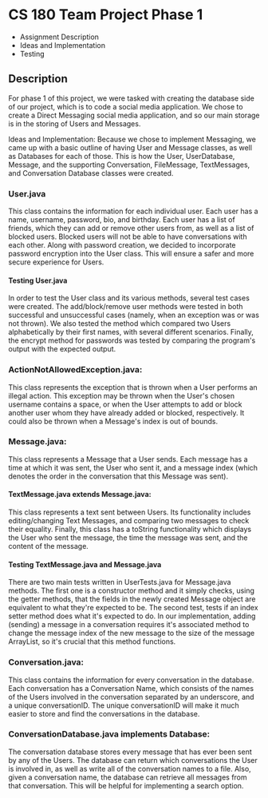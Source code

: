 # CS 180 Team Project Phase 1

- Assignment Description
- Ideas and Implementation
- Testing

## Description

For phase 1 of this project, we were tasked with creating the database side of our project, which
is to code a social media application. We chose to create a Direct Messaging social media application,
and so our main storage is in the storing of Users and Messages.

Ideas and Implementation:
Because we chose to implement Messaging, we came up with a basic outline of having User and Message classes,
as well as Databases for each of those. This is how the User, UserDatabase, Message, and the supporting Conversation,
FileMessage, TextMessages, and Conversation Database classes were created.

### User.java

This class contains the information for each individual user. 
Each user has a name, username, password, bio, and birthday. Each user has a list of friends, 
which they can add or remove other users from, as well as a list of blocked users.
Blocked users will not be able to have conversations with each other.
Along with password creation, we decided to incorporate password encryption into the User class. This will ensure a 
safer and more secure experience for Users.

#### Testing User.java

In order to test the User class and its various methods, several test cases were created. The add/block/remove user
methods were tested in both successful and unsuccessful cases (namely, when an exception was or was not thrown). 
We also tested the method which compared two Users alphabetically by their first names, with several different scenarios.
Finally, the encrypt method for passwords was tested by comparing the program's output with the expected output. 

### ActionNotAllowedException.java:

This class represents the exception that is thrown when a User performs an illegal action. 
This exception may be thrown when the User's chosen username contains a space, or when the User attempts to add or 
block another user whom they have already added or blocked, respectively. It could also be thrown when a Message's index
is out of bounds. 

### Message.java:

This class represents a Message that a User sends. Each message has a time at which it was sent, the User who sent it,
and a message index (which denotes the order in the conversation that this Message was sent).

#### TextMessage.java extends Message.java:

This class represents a text sent between Users. Its functionality includes editing/changing Text Messages, and comparing
two messages to check their equality. Finally, this class has a toString functionality which displays the User who sent 
the message, the time the message was sent, and the content of the message.

#### Testing TextMessage.java and Message.java

There are two main tests written in UserTests.java for Message.java methods. The first one is a constructor method and
it simply checks, using the getter methods, that the fields in the newly created Message object
are equivalent to what they're expected to be. The second test, tests if an index setter method does
what it's expected to do. In our implementation, adding (sending) a message in a conversation
requires it's associated method to change the
message index of the new message to the size of the message ArrayList, so it's crucial
that this method functions. 

### Conversation.java:

This class contains the information for every conversation in the database. Each conversation has a Conversation Name, 
which consists of the names of the Users involved in the conversation separated by an underscore, and a unique 
conversationID. The unique conversationID will make it much easier to store and find the conversations in the database.

### ConversationDatabase.java implements Database:

The conversation database stores every message that has ever been sent by any of the Users. The database can return
which conversations the User is involved in, as well as write all of the conversation names to a file. Also, given a 
conversation name, the database can retrieve all messages from that conversation. This will be helpful for implementing
a search option. 
